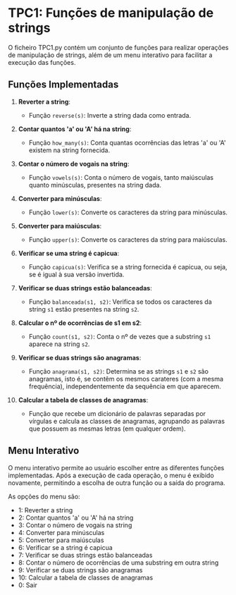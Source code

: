 # TPC1: Funções de manipulação de strings

O ficheiro TPC1.py contém um conjunto de funções para realizar operações de manipulação de strings, além de um menu interativo para facilitar a execução das funções.

## Funções Implementadas

1. **Reverter a string**:
   - Função `reverse(s)`: Inverte a string dada como entrada.

2. **Contar quantos 'a' ou 'A' há na string**:
   - Função `how_many(s)`: Conta quantas ocorrências das letras 'a' ou 'A' existem na string fornecida.

3. **Contar o número de vogais na string**:
   - Função `vowels(s)`: Conta o número de vogais, tanto maiúsculas quanto minúsculas, presentes na string dada.

4. **Converter para minúsculas**:
   - Função `lower(s)`: Converte os caracteres da string para minúsculas.

5. **Converter para maiúsculas**:
   - Função `upper(s)`: Converte os caracteres da string para maiúsculas.

6. **Verificar se uma string é capicua**:
   - Função `capicua(s)`: Verifica se a string fornecida é capicua, ou seja, se é igual à sua versão invertida.

7. **Verificar se duas strings estão balanceadas**:
   - Função `balanceada(s1, s2)`: Verifica se todos os caracteres da string `s1` estão presentes na string `s2`.

8. **Calcular o nº de ocorrências de s1 em s2**:
   - Função `count(s1, s2)`: Conta o nº de vezes que a substring `s1` aparece na string `s2`.

9. **Verificar se duas strings são anagramas**:
   - Função `anagrama(s1, s2)`: Determina se as strings `s1` e `s2` são anagramas, isto é, se contêm os mesmos carateres (com a mesma frequência), independentemente da sequência em que aparecem.

10. **Calcular a tabela de classes de anagramas**:
    - Função que recebe um dicionário de palavras separadas por vírgulas e calcula as classes de anagramas, agrupando as palavras que possuem as mesmas letras (em qualquer ordem).


## Menu Interativo

O menu interativo permite ao usuário escolher entre as diferentes funções implementadas. Após a execução de cada operação, o menu é exibido novamente, permitindo a escolha de outra função ou a saída do programa.

As opções do menu são:
- 1: Reverter a string
- 2: Contar quantos 'a' ou 'A' há na string
- 3: Contar o número de vogais na string
- 4: Converter para minúsculas
- 5: Converter para maiúsculas
- 6: Verificar se a string é capicua
- 7: Verificar se duas strings estão balanceadas
- 8: Contar o número de ocorrências de uma substring em outra string
- 9: Verificar se duas strings são anagramas
- 10: Calcular a tabela de classes de anagramas
- 0: Sair
